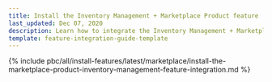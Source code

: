 ```yaml
---
title: Install the Inventory Management + Marketplace Product feature
last_updated: Dec 07, 2020
description: Learn how to integrate the Inventory Management + Marketplace Product feature into a Spryker project.
template: feature-integration-guide-template
---
```


{% include pbc/all/install-features/latest/marketplace/install-the-marketplace-product-inventory-management-feature-integration.md %} <!-- To edit, see /_includes/pbc/all/install-features/202311.0/marketplace/install-the-marketplace-product-inventory-management-feature-integration.md -->
